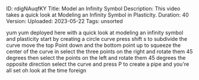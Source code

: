 ID: rdigNAuqfKY
Title: Model an Infinity Symbol
Description: This video takes a quick look at Modeling an Infinity Symbol in Plasticity.
Duration: 40
Version: 
Uploaded: 2023-05-22
Tags: unsorted

yum yum deployed here with a quick look
at modeling an infinity symbol and
plasticity start by creating a circle
curve press shift s to subdivide the
curve move the top Point down and the
bottom point up to squeeze the center of
the curve in select the three points on
the right and rotate them 45 degrees
then select the points on the left and
rotate them 45 degrees the opposite
direction
select the curve and press P to create a
pipe and you're all set
oh look at the time
foreign
